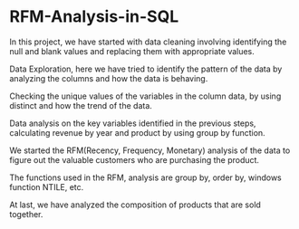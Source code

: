 # RFM-Analysis-in-SQL
 In this project, we have started with data cleaning involving identifying the null and blank values and replacing them with appropriate values.
 
 Data Exploration, here we have tried to identify the pattern of the data by analyzing the columns and how the data is behaving.

 Checking the unique values of the variables in the column data, by using distinct and how the trend of the data.

 Data analysis on the key variables identified in the previous steps, calculating revenue by year and product by using group by function.

 We started the RFM(Recency, Frequency, Monetary) analysis of the data to figure out the valuable customers who are purchasing the product.

 The functions used in the RFM, analysis are group by, order by, windows function NTILE, etc.

 At last, we have analyzed the composition of products that are sold together.

 

 
